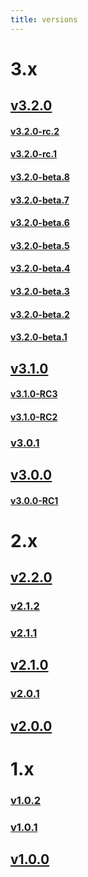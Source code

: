 ```yaml
---
title: versions
---
```


# 3.x
## [v3.2.0](https://github.com/EZ-Robotics/EZ-Template/releases/tag/v3.2.0)
#### [v3.2.0-rc.2](https://github.com/EZ-Robotics/EZ-Template/releases/tag/v3.2.0-rc.2)
#### [v3.2.0-rc.1](https://github.com/EZ-Robotics/EZ-Template/releases/tag/v3.2.0-rc.1)
#### [v3.2.0-beta.8](https://github.com/EZ-Robotics/EZ-Template/releases/tag/v3.2.0-beta.8)
#### [v3.2.0-beta.7](https://github.com/EZ-Robotics/EZ-Template/releases/tag/v3.2.0-beta.7)
#### [v3.2.0-beta.6](https://github.com/EZ-Robotics/EZ-Template/releases/tag/v3.2.0-beta.6)
#### [v3.2.0-beta.5](https://github.com/EZ-Robotics/EZ-Template/releases/tag/v3.2.0-beta.5)
#### [v3.2.0-beta.4](https://github.com/EZ-Robotics/EZ-Template/releases/tag/v3.2.0-beta.4)
#### [v3.2.0-beta.3](https://github.com/EZ-Robotics/EZ-Template/releases/tag/v3.2.0-beta.3)
#### [v3.2.0-beta.2](https://github.com/EZ-Robotics/EZ-Template/releases/tag/v3.2.0-beta.2)
#### [v3.2.0-beta.1](https://github.com/EZ-Robotics/EZ-Template/releases/tag/v3.2.0-beta.1)
## [v3.1.0](https://github.com/EZ-Robotics/EZ-Template/releases/tag/v3.1.0)
#### [v3.1.0-RC3](https://github.com/EZ-Robotics/EZ-Template/releases/tag/v3.1.0-RC3)
#### [v3.1.0-RC2](https://github.com/EZ-Robotics/EZ-Template/releases/tag/v3.1.0-RC2)
### [v3.0.1](https://github.com/EZ-Robotics/EZ-Template/releases/tag/v3.0.1)
## [v3.0.0](https://github.com/EZ-Robotics/EZ-Template/releases/tag/v3.0.0)
#### [v3.0.0-RC1](https://github.com/EZ-Robotics/EZ-Template/releases/tag/v3.0.0-RC1)

# 2.x
## [v2.2.0](https://github.com/EZ-Robotics/EZ-Template/releases/tag/v2.2.0)
### [v2.1.2](https://github.com/EZ-Robotics/EZ-Template/releases/tag/v2.1.2)
### [v2.1.1](https://github.com/EZ-Robotics/EZ-Template/releases/tag/v2.1.1) 
## [v2.1.0](https://github.com/EZ-Robotics/EZ-Template/releases/tag/v2.1.0) 
### [v2.0.1](https://github.com/EZ-Robotics/EZ-Template/releases/tag/v2.0.1)
## [v2.0.0](https://github.com/EZ-Robotics/EZ-Template/releases/tag/v2.0.0)

# 1.x
### [v1.0.2](https://github.com/EZ-Robotics/EZ-Template/releases/tag/v1.0.2)
### [v1.0.1](https://github.com/EZ-Robotics/EZ-Template/releases/tag/v1.0.1)
## [v1.0.0](https://github.com/EZ-Robotics/EZ-Template/releases/tag/v1.0.0)

